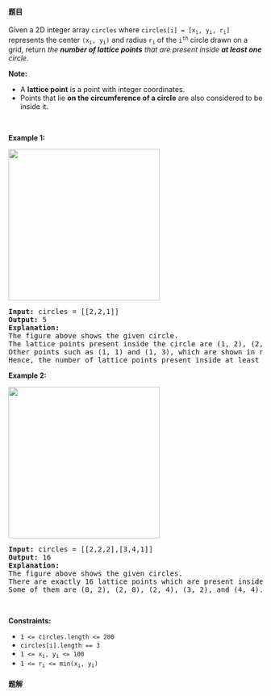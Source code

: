 #### 题目
<p>Given a 2D integer array <code>circles</code> where <code>circles[i] = [x<sub>i</sub>, y<sub>i</sub>, r<sub>i</sub>]</code> represents the center <code>(x<sub>i</sub>, y<sub>i</sub>)</code> and radius <code>r<sub>i</sub></code> of the <code>i<sup>th</sup></code> circle drawn on a grid, return <em>the <strong>number of lattice points</strong> </em><em>that are present inside <strong>at least one</strong> circle</em>.</p>

<p><strong>Note:</strong></p>

<ul>
	<li>A <strong>lattice point</strong> is a point with integer coordinates.</li>
	<li>Points that lie <strong>on the circumference of a circle</strong> are also considered to be inside it.</li>
</ul>

<p>&nbsp;</p>
<p><strong class="example">Example 1:</strong></p>
<img alt="" src="https://assets.leetcode.com/uploads/2022/03/02/exa-11.png" style="width: 300px; height: 300px;" />
<pre>
<strong>Input:</strong> circles = [[2,2,1]]
<strong>Output:</strong> 5
<strong>Explanation:</strong>
The figure above shows the given circle.
The lattice points present inside the circle are (1, 2), (2, 1), (2, 2), (2, 3), and (3, 2) and are shown in green.
Other points such as (1, 1) and (1, 3), which are shown in red, are not considered inside the circle.
Hence, the number of lattice points present inside at least one circle is 5.</pre>

<p><strong class="example">Example 2:</strong></p>
<img alt="" src="https://assets.leetcode.com/uploads/2022/03/02/exa-22.png" style="width: 300px; height: 300px;" />
<pre>
<strong>Input:</strong> circles = [[2,2,2],[3,4,1]]
<strong>Output:</strong> 16
<strong>Explanation:</strong>
The figure above shows the given circles.
There are exactly 16 lattice points which are present inside at least one circle. 
Some of them are (0, 2), (2, 0), (2, 4), (3, 2), and (4, 4).
</pre>

<p>&nbsp;</p>
<p><strong>Constraints:</strong></p>

<ul>
	<li><code>1 &lt;= circles.length &lt;= 200</code></li>
	<li><code>circles[i].length == 3</code></li>
	<li><code>1 &lt;= x<sub>i</sub>, y<sub>i</sub> &lt;= 100</code></li>
	<li><code>1 &lt;= r<sub>i</sub> &lt;= min(x<sub>i</sub>, y<sub>i</sub>)</code></li>
</ul>


 #### 题解
